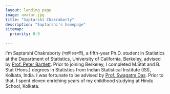 ```yaml
---
layout: landing_page
image: avatar.jpg
title: "Saptarshi Chakraborty"
description: "Saptarshi's homepage"
sitemap:
  priority: 0.9

---
```


I'm Saptarshi Chakraborty (সপ্তর্ষি চক্রবর্তী), a fifth-year Ph.D. student in Statistics at the Department of Statistics, University of California, Berkeley, advised by [Prof. Peter Bartlett](https://www.stat.berkeley.edu/~bartlett/). Prior to joining Berkeley, I completed M.Stat and B. Stat (Hons.) degrees in Statistics from Indian Statistical Institute (ISI), Kolkata, India. I was fortunate to be advised by [Prof. Swagatm Das](https://www.isical.ac.in/~swagatam.das/). Prior to that, I spent eleven enriching years of my childhood studying at Hindu School, Kolkata.
